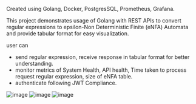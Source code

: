 Created using Golang, Docker, PostgresSQL, Prometheus, Grafana.

This project demonstrates usage of Golang with REST APIs to convert regular expressions to epsilon-Non Deterministic Finite (eNFA) Automata and provide tabular format for easy visualization. 

user can
- send regular expression, receive response in tabular format for better understanding.
- monitor metrics of System Health, API health, Time taken to process request regular expression, size of eNFA table. 
- authenticate following JWT Compliance.

![image](https://github.com/user-attachments/assets/24a41ae6-f3f6-4513-b9a6-a01292941817)
![image](https://github.com/user-attachments/assets/83c540e0-64a8-4ad8-aefb-220717c26b23)
![image](https://github.com/user-attachments/assets/070f9c73-3c67-4d6a-971d-e63341382fe8)
